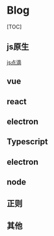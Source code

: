 # Blog
[TOC]
## js原生
[js点滴](https://github.com/loydLee/Blog/blob/master/%E5%89%8D%E7%AB%AFer/js/note.md)
## vue

## react

## electron

## Typescript

## electron

## node

## 正则

## 其他
